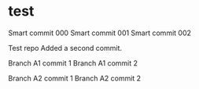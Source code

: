# test

Smart commit 000
Smart commit 001
Smart commit 002



Test repo
Added a second commit.

Branch A1 commit 1
Branch A1 commit 2

Branch A2 commit 1
Branch A2 commit 2

